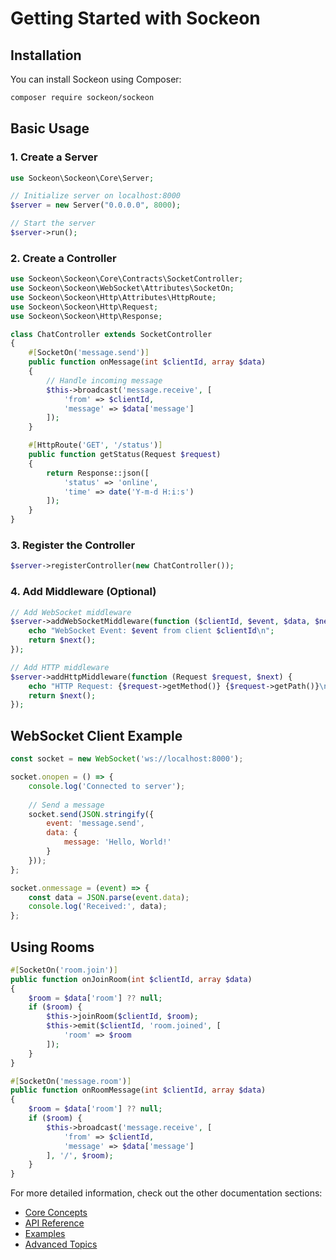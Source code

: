 # Getting Started with Sockeon

## Installation

You can install Sockeon using Composer:

```bash
composer require sockeon/sockeon
```

## Basic Usage

### 1. Create a Server

```php
use Sockeon\Sockeon\Core\Server;

// Initialize server on localhost:8000
$server = new Server("0.0.0.0", 8000);

// Start the server
$server->run();
```

### 2. Create a Controller

```php
use Sockeon\Sockeon\Core\Contracts\SocketController;
use Sockeon\Sockeon\WebSocket\Attributes\SocketOn;
use Sockeon\Sockeon\Http\Attributes\HttpRoute;
use Sockeon\Sockeon\Http\Request;
use Sockeon\Sockeon\Http\Response;

class ChatController extends SocketController
{
    #[SocketOn('message.send')]
    public function onMessage(int $clientId, array $data)
    {
        // Handle incoming message
        $this->broadcast('message.receive', [
            'from' => $clientId,
            'message' => $data['message']
        ]);
    }

    #[HttpRoute('GET', '/status')]
    public function getStatus(Request $request)
    {
        return Response::json([
            'status' => 'online',
            'time' => date('Y-m-d H:i:s')
        ]);
    }
}
```

### 3. Register the Controller

```php
$server->registerController(new ChatController());
```

### 4. Add Middleware (Optional)

```php
// Add WebSocket middleware
$server->addWebSocketMiddleware(function ($clientId, $event, $data, $next) {
    echo "WebSocket Event: $event from client $clientId\n";
    return $next();
});

// Add HTTP middleware
$server->addHttpMiddleware(function (Request $request, $next) {
    echo "HTTP Request: {$request->getMethod()} {$request->getPath()}\n";
    return $next();
});
```

## WebSocket Client Example

```javascript
const socket = new WebSocket('ws://localhost:8000');

socket.onopen = () => {
    console.log('Connected to server');
    
    // Send a message
    socket.send(JSON.stringify({
        event: 'message.send',
        data: {
            message: 'Hello, World!'
        }
    }));
};

socket.onmessage = (event) => {
    const data = JSON.parse(event.data);
    console.log('Received:', data);
};
```

## Using Rooms

```php
#[SocketOn('room.join')]
public function onJoinRoom(int $clientId, array $data)
{
    $room = $data['room'] ?? null;
    if ($room) {
        $this->joinRoom($clientId, $room);
        $this->emit($clientId, 'room.joined', [
            'room' => $room
        ]);
    }
}

#[SocketOn('message.room')]
public function onRoomMessage(int $clientId, array $data)
{
    $room = $data['room'] ?? null;
    if ($room) {
        $this->broadcast('message.receive', [
            'from' => $clientId,
            'message' => $data['message']
        ], '/', $room);
    }
}
```

For more detailed information, check out the other documentation sections:
- [Core Concepts](./core-concepts.md)
- [API Reference](./api-reference.md)
- [Examples](./examples.md)
- [Advanced Topics](./advanced-topics.md)
